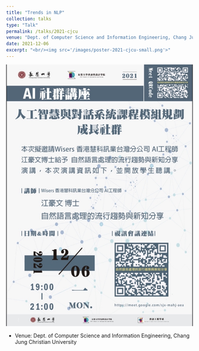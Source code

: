 ```yaml
---
title: "Trends in NLP"
collection: talks
type: "Talk"
permalink: /talks/2021-cjcu
venue: "Dept. of Computer Science and Information Engineering, Chang Jung Christian University"
date: 2021-12-06
excerpt: "<br/><img src='/images/poster-2021-cjcu-small.png'>"
---
```


![](/images/poster-2021-cjcu.png)
- Venue: Dept. of Computer Science and Information Engineering, Chang Jung Christian University
